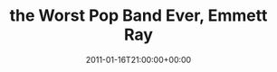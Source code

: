 ---
templateKey: event
guid: 0895bce7-6eab-11ea-99c5-002590d1d1b0
date: 2011-01-16T21:00:00+00:00
eventTime: '9pm'
title: the Worst Pop Band Ever, Emmett Ray
artist: the Worst Pop Band Ever
city: Toronto
venue: Emmett Ray
group: The Worst Pop Band Ever
guests: Rhonda Stakich
---